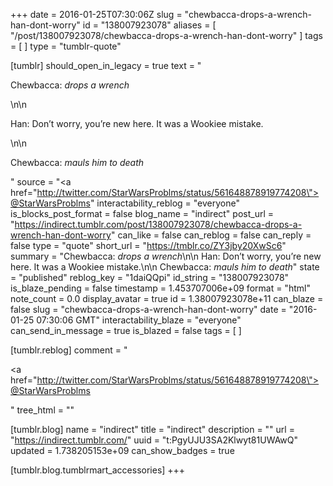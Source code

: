 +++
date = 2016-01-25T07:30:06Z
slug = "chewbacca-drops-a-wrench-han-dont-worry"
id = "138007923078"
aliases = [ "/post/138007923078/chewbacca-drops-a-wrench-han-dont-worry" ]
tags = [ ]
type = "tumblr-quote"

[tumblr]
should_open_in_legacy = true
text = "<p>Chewbacca: *drops a wrench*</p>\n\n<p>Han: Don&rsquo;t worry, you&rsquo;re new here. It was a Wookiee mistake.</p>\n\n<p>Chewbacca: *mauls him to death*</p>"
source = "<a href=\"http://twitter.com/StarWarsProblms/status/561648878919774208\">@StarWarsProblms</a>"
interactability_reblog = "everyone"
is_blocks_post_format = false
blog_name = "indirect"
post_url = "https://indirect.tumblr.com/post/138007923078/chewbacca-drops-a-wrench-han-dont-worry"
can_like = false
can_reblog = false
can_reply = false
type = "quote"
short_url = "https://tmblr.co/ZY3jby20XwSc6"
summary = "Chewbacca: *drops a wrench*\n\n Han: Don’t worry, you’re new here. It was a Wookiee mistake.\n\n Chewbacca: *mauls him to death*"
state = "published"
reblog_key = "1daiQQpi"
id_string = "138007923078"
is_blaze_pending = false
timestamp = 1.453707006e+09
format = "html"
note_count = 0.0
display_avatar = true
id = 1.38007923078e+11
can_blaze = false
slug = "chewbacca-drops-a-wrench-han-dont-worry"
date = "2016-01-25 07:30:06 GMT"
interactability_blaze = "everyone"
can_send_in_message = true
is_blazed = false
tags = [ ]

[tumblr.reblog]
comment = "<p><a href=\"http://twitter.com/StarWarsProblms/status/561648878919774208\">@StarWarsProblms</a></p>"
tree_html = ""

[tumblr.blog]
name = "indirect"
title = "indirect"
description = ""
url = "https://indirect.tumblr.com/"
uuid = "t:PgyUJU3SA2Klwyt81UWAwQ"
updated = 1.738205153e+09
can_show_badges = true

[tumblr.blog.tumblrmart_accessories]
+++
